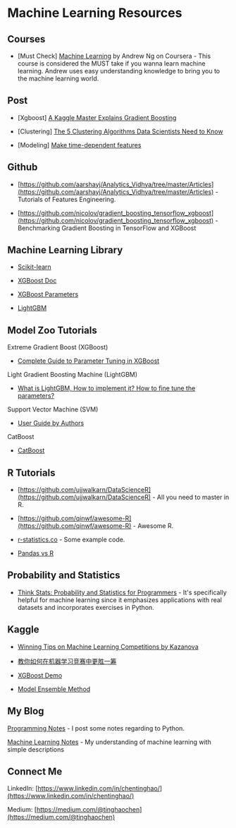 # Machine Learning Resources

## Courses

- [Must Check] [Machine Learning](https://www.coursera.org/learn/machine-learning) by Andrew Ng on Coursera - This course is considered the MUST take if you wanna learn machine learning. Andrew uses easy understanding knowledge to bring you to the machine learning world.


## Post

- [Xgboost] [A Kaggle Master Explains Gradient Boosting](http://blog.kaggle.com/2017/01/23/a-kaggle-master-explains-gradient-boosting/)

- [Clustering] [The 5 Clustering Algorithms Data Scientists Need to Know](https://towardsdatascience.com/the-5-clustering-algorithms-data-scientists-need-to-know-a36d136ef68)

- [Modeling] [Make time-dependent features](https://ianlondon.github.io/blog/encoding-cyclical-features-24hour-time/)


## Github

- [https://github.com/aarshayj/Analytics_Vidhya/tree/master/Articles](https://github.com/aarshayj/Analytics_Vidhya/tree/master/Articles) - Tutorials of Features Engineering.

- [https://github.com/nicolov/gradient_boosting_tensorflow_xgboost](https://github.com/nicolov/gradient_boosting_tensorflow_xgboost) - Benchmarking Gradient Boosting in TensorFlow and XGBoost





## Machine Learning Library

- [Scikit-learn](http://scikit-learn.org/stable/index.html)

- [XGBoost Doc](https://xgboost.readthedocs.io/en/latest/python/python_api.html)

- [XGBoost Parameters](https://github.com/dmlc/xgboost/blob/master/doc/parameter.md)

- [LightGBM](http://lightgbm.readthedocs.io/en/latest/Python-API.html)


## Model Zoo Tutorials

Extreme Gradient Boost (XGBoost)

- [Complete Guide to Parameter Tuning in XGBoost](https://www.analyticsvidhya.com/blog/2016/03/complete-guide-parameter-tuning-xgboost-with-codes-python/)

Light Gradient Boosting Machine (LightGBM)

- [What is LightGBM, How to implement it? How to fine tune the parameters?](https://medium.com/@pushkarmandot/https-medium-com-pushkarmandot-what-is-lightgbm-how-to-implement-it-how-to-fine-tune-the-parameters-60347819b7fc)

Support Vector Machine (SVM)

- [User Guide by Authors](https://www.csie.ntu.edu.tw/~cjlin/papers/guide/guide.pdf)

CatBoost

- [CatBoost](https://github.com/catboost/catboost)




## R Tutorials

- [https://github.com/ujjwalkarn/DataScienceR](https://github.com/ujjwalkarn/DataScienceR) - All you need to master in R.

- [https://github.com/qinwf/awesome-R](https://github.com/qinwf/awesome-R) - Awesome R.

- [r-statistics.co](http://r-statistics.co/) - Some example code.

- [Pandas vs R](http://datascience-enthusiast.com/R/pandas_datatable.html)



## Probability and Statistics

- [Think Stats: Probability and Statistics for Programmers](http://greenteapress.com/wp/think-stats-2e/) -  It's specifically helpful for machine learning since it emphasizes applications with real datasets and incorporates exercises in Python.



## Kaggle

- [Winning Tips on Machine Learning Competitions by Kazanova](http://blog.hackerearth.com/winning-tips-machine-learning-competitions-kazanova-current-kaggle-3?spm=5176.100239.blogcont73757.26.GHAv73)

- [教你如何在机器学习竞赛中更胜一筹](http://www.deeplearn.me/960.html)

- [XGBoost Demo](https://github.com/dmlc/xgboost/tree/master/demo)

- [Model Ensemble Method](https://github.com/kaz-Anova/ensemble_amazon)

## My Blog

[Programming Notes](https://medium.com/tinghaochen) - I post some notes regarding to Python.

[Machine Learning Notes](https://medium.com/machine-learning-algorithms) - My understanding of machine learning with simple descriptions





## Connect Me 

LinkedIn: [https://www.linkedin.com/in/chentinghao/](https://www.linkedin.com/in/chentinghao/)

Medium: [https://medium.com/@tinghaochen](https://medium.com/@tinghaochen)


